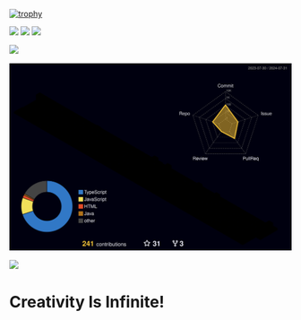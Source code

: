 [![trophy](https://github-profile-trophy.vercel.app/?username=NguyenDuck&no-bg=true&theme=onedark)](#)

[![](https://github-readme-stats.vercel.app/api?username=NguyenDuck&theme=tokyonight&layout=compact)](#)
[![](https://github-readme-stats.vercel.app/api/top-langs/?username=NguyenDuck&theme=tokyonight&layout=compact)](#)
[![](https://wakatime.com/badge/user/018b1f82-5e15-436a-b933-91c8b21a0fa7.svg/?style=for-the-badge)](https://wakatime.com/@NguyenDuck)

[![](https://streak-stats.demolab.com?user=NguyenDuck&theme=highcontrast&hide_border=true&date_format=j%20M%5B%20Y%5D)](#)

[![](./profile-3d-contrib/profile-night-rainbow.svg)](#)

![](https://komarev.com/ghpvc/?username=NguyenDuck&style=for-the-badge&abbreviated=true&color=orange)

# Creativity Is Infinite!
